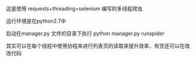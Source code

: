 
这是使用 requests+threading+selenium 编写的多线程爬虫

运行环境是在python2.7中

启动在manager.py 文件的目录下执行 python manager.py runspider 

其实可以在每个线程中使用协程来进行列表页的读取来提升效率，有空还可以在改改代码
